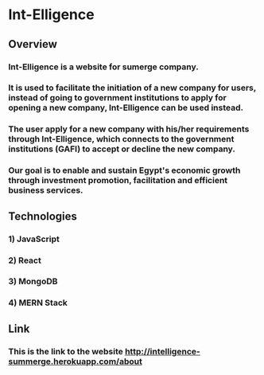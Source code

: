 # Int-Elligence
## Overview
### Int-Elligence is a website for sumerge company.
### It is used to facilitate the initiation of a new company for users, instead of going to government institutions to apply for opening a new company, Int-Elligence can be used instead.
### The user apply for a new company with his/her requirements through Int-Elligence, which connects to the government institutions (GAFI) to accept or decline the new company.
### Our goal is to enable and sustain Egypt's economic growth through investment promotion, facilitation and efficient business services.

## Technologies
### 1) JavaScript
### 2) React
### 3) MongoDB
### 4) MERN Stack

## Link
### This is the link to the website http://intelligence-summerge.herokuapp.com/about